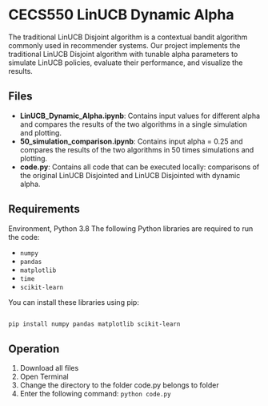 # CECS550 LinUCB Dynamic Alpha

The traditional LinUCB Disjoint algorithm is a contextual bandit algorithm commonly used in recommender systems. Our project implements the traditional LinUCB Disjoint algorithm with tunable alpha parameters to simulate LinUCB policies, evaluate their performance, and visualize the results.



## Files
- **LinUCB_Dynamic_Alpha.ipynb**: Contains input values for different alpha and compares the results of the two algorithms in a single simulation and plotting.
- **50_simulation_comparison.ipynb**: Contains input alpha = 0.25 and compares the results of the two algorithms in 50 times simulations and plotting.
- **code.py**: Contains all code that can be executed locally: comparisons of the original LinUCB Disjointed and LinUCB Disjointed with dynamic alpha.

## Requirements
Environment, Python 3.8
The following Python libraries are required to run the code:
- `numpy`
- `pandas`
- `matplotlib`
- `time`
- `scikit-learn`

You can install these libraries using pip:
```sh

pip install numpy pandas matplotlib scikit-learn
```


 ## Operation 
  1. Download all files
  2. Open Terminal
  3. Change the directory to the folder code.py belongs to folder
  4. Enter the following command: `python code.py`
